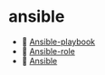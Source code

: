 # ansible

* 📄 [Ansible-playbook](siyuan://blocks/20231110105237-4387t74)
* 📄 [Ansible-role](siyuan://blocks/20231110105237-636g4om)
* 📄 [Ansible](siyuan://blocks/20231110105237-ir8wneo)

‍
